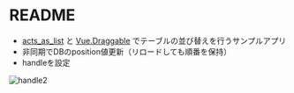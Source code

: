 # README

- [acts_as_list](https://github.com/brendon/acts_as_list) と [Vue.Draggable](https://github.com/SortableJS/Vue.Draggable) でテーブルの並び替えを行うサンプルアプリ
- 非同期でDBのposition値更新（リロードしても順番を保持）
- handleを設定

![handle2](https://user-images.githubusercontent.com/58389623/102758738-863a2b00-43b6-11eb-896c-b0634cf37b20.gif)
